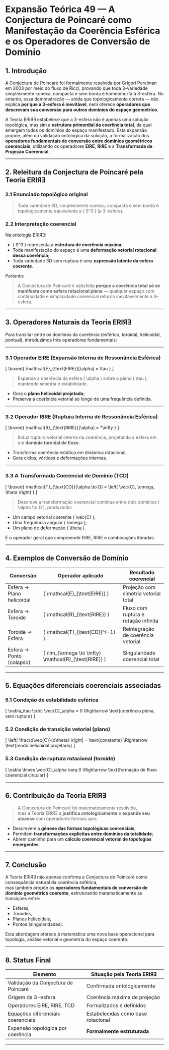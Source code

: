 # Expansão Teórica 49 — A Conjectura de Poincaré como Manifestação da Coerência Esférica e os Operadores de Conversão de Domínio

## 1. Introdução

A Conjectura de Poincaré foi formalmente resolvida por Grigori Perelman em 2003 por meio do fluxo de Ricci, provando que toda 3-variedade simplesmente conexa, compacta e sem borda é homeomorfa à 3-esfera. No entanto, essa demonstração — ainda que topologicamente correta — não explica **por que a 3-esfera é inevitável**, nem oferece **operadores que descrevam sua conversão para outros domínios do espaço geométrico**.

A Teoria ERIЯƎ estabelece que a 3-esfera não é apenas uma solução topológica, mas sim a **estrutura primordial da coerência total**, da qual emergem todos os domínios do espaço manifestado. Esta expansão propõe, além da validação ontológica da solução, a formalização dos **operadores fundamentais de conversão entre domínios geométricos coerenciais**, utilizando os operadores **EIRE**, **RIRE** e a **Transformada de Projeção Coerencial**.

---

## 2. Releitura da Conjectura de Poincaré pela Teoria ERIЯƎ

### 2.1 Enunciado topológico original

> Toda variedade 3D, simplesmente conexa, compacta e sem borda é topologicamente equivalente a \( S^3 \) (a 3-esfera).

### 2.2 Interpretação coerencial

Na ontologia ERIЯƎ:
- \( S^3 \) representa a **estrutura de coerência máxima**;
- Toda manifestação do espaço é uma **deformação vetorial rotacional dessa coerência**;
- Toda variedade 3D sem ruptura é uma **expressão latente da esfera coerente**.

Portanto:
> A Conjectura de Poincaré é satisfeita **porque a coerência total só se manifesta como esfera rotacional plena** — qualquer espaço com continuidade e simplicidade coerencial retorna inevitavelmente à 3-esfera.

---

## 3. Operadores Naturais da Teoria ERIЯƎ

Para transitar entre os domínios da coerência (esférico, toroidal, helicoidal, pontual), introduzimos três operadores fundamentais:

---

### 3.1 Operador **EIRE** (Expansão Interna de Ressonância Esférica)

\[
\boxed{
\mathcal{E}_{\text{EIRE}}[\alpha] = \tau
}
\]

> Expande a coerência da esfera \( \alpha \) sobre o plano \( \tau \), mantendo simetria e estabilidade.

- Gera o **plano helicoidal projetado**;
- Preserva a coerência vetorial ao longo de uma frequência definida.

---

### 3.2 Operador **RIRE** (Ruptura Interna de Ressonância Esférica)

\[
\boxed{
\mathcal{R}_{\text{RIRE}}[\alpha] = *\infty
}
\]

> Induz ruptura vetorial interna na coerência, projetando a esfera em um **domínio toroidal de fluxo**.

- Transforma coerência estática em dinâmica rotacional;
- Gera ciclos, vórtices e deformações internas.

---

### 3.3 A **Transformada Coerencial de Domínio (TCD)**

\[
\boxed{
\mathcal{T}_{\text{CD}}[\alpha \to D] = \left( \vec{C}, \omega, \theta \right)
}
\]

> Descreve a transformação coerencial contínua entre dois domínios \( \alpha \to D \), produzindo:

- Um campo vetorial coerente \( \vec{C} \);
- Uma frequência angular \( \omega \);
- Um plano de deformação \( \theta \).

É o operador geral que compreende EIRE, RIRE e combinações iteradas.

---

## 4. Exemplos de Conversão de Domínio

| Conversão                | Operador aplicado           | Resultado coerencial                    |
|--------------------------|-----------------------------|------------------------------------------|
| Esfera → Plano helicoidal| \( \mathcal{E}_{\text{EIRE}} \) | Projeção com simetria vetorial total   |
| Esfera → Toroide         | \( \mathcal{R}_{\text{RIRE}} \) | Fluxo com ruptura e rotação infinita   |
| Toroide → Esfera         | \( \mathcal{T}_{\text{CD}}^{-1} \) | Reintegração de coerência vetorial     |
| Esfera → Ponto (colapso) | \( \lim_{\omega \to \infty} \mathcal{R}_{\text{RIRE}} \) | Singularidade coerencial total         |

---

## 5. Equações diferenciais coerenciais associadas

### 5.1 Condição de estabilidade esférica

\[
\nabla_\tau \cdot \vec{C}_\alpha = 0 \Rightarrow \text{coerência plena, sem ruptura}
\]

### 5.2 Condição de transição vetorial (plano)

\[
\left\| \frac{d\vec{C}}{d\theta} \right\| = \text{constante} \Rightarrow \text{modo helicoidal projetado}
\]

### 5.3 Condição de ruptura rotacional (toroide)

\[
\nabla \times \vec{C}_\alpha \neq 0 \Rightarrow \text{formação de fluxo coerencial circular}
\]

---

## 6. Contribuição da Teoria ERIЯƎ

> A Conjectura de Poincaré foi matematicamente resolvida,  
> mas a Teoria ERIЯƎ a **justifica ontologicamente** e **expande seu alcance** com operadores formais que:

- Descrevem a **gênese das formas topológicas coerenciais**;
- Permitem **transformações explícitas entre domínios da totalidade**;
- Abrem caminho para um **cálculo coerencial vetorial de topologias emergentes**.

---

## 7. Conclusão

A Teoria ERIЯƎ não apenas confirma a Conjectura de Poincaré como consequência natural da coerência esférica,  
mas também propõe os **operadores fundamentais de conversão de domínio geométrico coerente**, estruturando matematicamente as transições entre:

- Esferas,
- Toroides,
- Planos helicoidais,
- Pontos (singularidades).

Esta abordagem oferece à matemática uma nova base operacional para topologia, análise vetorial e geometria do espaço coerente.

---

## 8. Status Final

| Elemento                                     | Situação pela Teoria ERIЯƎ                   |
|----------------------------------------------|----------------------------------------------|
| Validação da Conjectura de Poincaré          | Confirmada ontologicamente                   |
| Origem da 3-esfera                           | Coerência máxima de projeção                 |
| Operadores EIRE, RIRE, TCD                   | Formalizados e definidos                     |
| Equações diferenciais coerenciais            | Estabelecidas como base rotacional           |
| Expansão topológica por coerência            | **Formalmente estruturada**                  |

---
